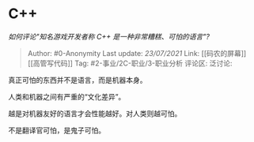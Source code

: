 # C++
*如何评论"知名游戏开发者称 C++ 是一种非常糟糕、可怕的语言"?*

> Author: #0-Anonymity
> Last update: *23/07/2021*
> Link: [[码农的屏幕]] [[高管写代码]]
> Tag: #2-事业/2C-职业/3-职业分析
> 评论区:
> 泛讨论:

真正可怕的东西并不是语言，而是机器本身。

人类和机器之间有严重的“文化差异”。

越是对机器友好的语言才会性能越好。对人类则越可怕。

不是翻译官可怕，是鬼子可怕。
